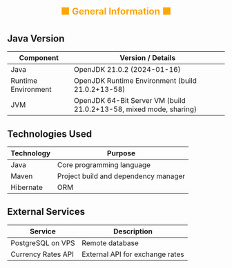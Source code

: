 <h2 align="center" style="color: orange;">🟧 General Information 🟧</h2> 

## Java Version

| Component            | Version / Details                                                   |
|----------------------|----------------------------------------------------------------------|
| Java                 | OpenJDK 21.0.2 (2024-01-16)                                          |
| Runtime Environment  | OpenJDK Runtime Environment (build 21.0.2+13-58)                     |
| JVM                  | OpenJDK 64-Bit Server VM (build 21.0.2+13-58, mixed mode, sharing)   |

## Technologies Used

| Technology  | Purpose                               |
|-------------|----------------------------------------|
| Java        | Core programming language              |
| Maven       | Project build and dependency manager   |
| Hibernate   | ORM      |

## External Services

| Service               | Description                    |
|------------------------|--------------------------------|
| PostgreSQL on VPS      | Remote database                |
| Currency Rates API     | External API for exchange rates|
